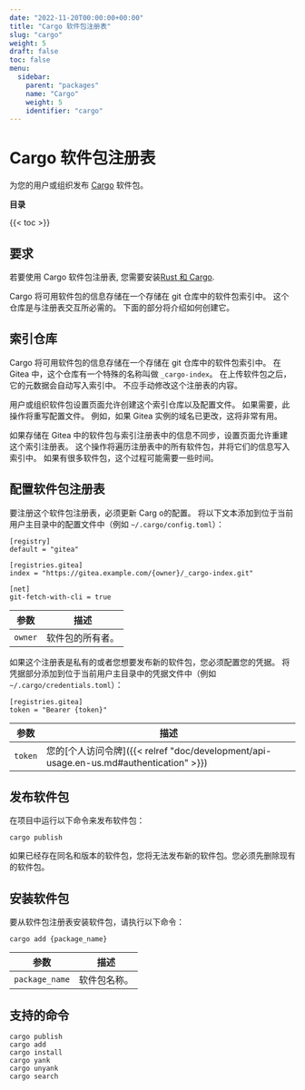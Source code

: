 ```yaml
---
date: "2022-11-20T00:00:00+00:00"
title: "Cargo 软件包注册表"
slug: "cargo"
weight: 5
draft: false
toc: false
menu:
  sidebar:
    parent: "packages"
    name: "Cargo"
    weight: 5
    identifier: "cargo"
---
```


# Cargo 软件包注册表

为您的用户或组织发布 [Cargo](https://doc.rust-lang.org/stable/cargo/) 软件包。

**目录**

{{< toc >}}

## 要求

若要使用 Cargo 软件包注册表, 您需要安装[Rust 和 Cargo](https://www.rust-lang.org/tools/install).

Cargo 将可用软件包的信息存储在一个存储在 git 仓库中的软件包索引中。
这个仓库是与注册表交互所必需的。
下面的部分将介绍如何创建它。

## 索引仓库

Cargo 将可用软件包的信息存储在一个存储在 git 仓库中的软件包索引中。
在 Gitea 中，这个仓库有一个特殊的名称叫做 `_cargo-index`。
在上传软件包之后，它的元数据会自动写入索引中。
不应手动修改这个注册表的内容。

用户或组织软件包设置页面允许创建这个索引仓库以及配置文件。
如果需要，此操作将重写配置文件。
例如，如果 Gitea 实例的域名已更改，这将非常有用。

如果存储在 Gitea 中的软件包与索引注册表中的信息不同步，设置页面允许重建这个索引注册表。
这个操作将遍历注册表中的所有软件包，并将它们的信息写入索引中。
如果有很多软件包，这个过程可能需要一些时间。

## 配置软件包注册表

要注册这个软件包注册表，必须更新 Carg o的配置。
将以下文本添加到位于当前用户主目录中的配置文件中（例如 `~/.cargo/config.toml`）：

```
[registry]
default = "gitea"

[registries.gitea]
index = "https://gitea.example.com/{owner}/_cargo-index.git"

[net]
git-fetch-with-cli = true
```

| 参数    | 描述             |
| ------- | ---------------- |
| `owner` | 软件包的所有者。 |

如果这个注册表是私有的或者您想要发布新的软件包，您必须配置您的凭据。
将凭据部分添加到位于当前用户主目录中的凭据文件中（例如 `~/.cargo/credentials.toml`）：

```
[registries.gitea]
token = "Bearer {token}"
```

| 参数    | 描述                                                                                   |
| ------- | -------------------------------------------------------------------------------------- |
| `token` | 您的[个人访问令牌]({{< relref "doc/development/api-usage.en-us.md#authentication" >}}) |

## 发布软件包

在项目中运行以下命令来发布软件包：

```shell
cargo publish
```

如果已经存在同名和版本的软件包，您将无法发布新的软件包。您必须先删除现有的软件包。

## 安装软件包

要从软件包注册表安装软件包，请执行以下命令：

```shell
cargo add {package_name}
```

| 参数           | 描述         |
| -------------- | ------------ |
| `package_name` | 软件包名称。 |

## 支持的命令

```
cargo publish
cargo add
cargo install
cargo yank
cargo unyank
cargo search
```
